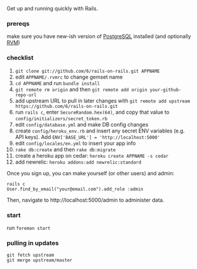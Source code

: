 Get up and running quickly with Rails.

### prereqs

make sure you have new-ish version of [PostgreSQL](http://www.postgresql.org/) installed (and optionally [RVM](http://beginrescueend.com/))

### checklist

1. `git clone git://github.com/6/rails-on-rails.git APPNAME`
1. edit `APPNAME/.rvmrc` to change gemset name
1. `cd APPNAME` and run `bundle install`
1. `git remote rm origin` and then `git remote add origin your-github-repo-url`
1. add upstream URL to pull in later changes with `git remote add upstream https://github.com/6/rails-on-rails.git`
1. run `rails c`, enter `SecureRandom.hex(64)`, and copy that value to `config/initializers/secret_token.rb`
1. edit `config/database.yml` and make DB config changes
1. create `config/heroku_env.rb` and insert any secret ENV variables (e.g. API keys). Add `ENV['BASE_URL'] = 'http://localhost:5000'`
1. edit `config/locales/en.yml` to insert your app info
1. `rake db:create` and then `rake db:migrate`
1. create a heroku app on cedar: `heroku create APPNAME -s cedar`
1. add newrelic: `heroku addons:add newrelic:standard`

Once you sign up, you can make yourself (or other users) and admin:

    rails c
    User.find_by_email("your@email.com").add_role :admin

Then, navigate to http://localhost:5000/admin to administer data.

### start

run `foreman start`

### pulling in updates

    git fetch upstream
    git merge upstream/master
